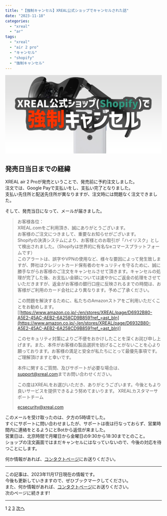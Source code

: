 ```yaml
---
title: "【強制キャンセル】XREAL公式ショップでキャンセルされた話"
date: "2023-11-18"
categories:
  - "xreal"
  - "ar"
tags:
  - "xreal"
  - "air 2 pro"
  - "キャンセル"
  - "shopify"
  - "強制キャンセル"
---
```


![OGP](./images/ogp.png)

## 発売日当日までの経緯

XREAL air 2 Proが発売ということで、発売前に予約注文しました。  
注文では、Google Payで支払いをし、支払い完了となりました。  
支払い先住所と配送先住所が異なりますが、注文時には問題なく注文できました。

そして、発売当日になって、メールが届きました。

> お客様各位：  
> XREAL.comをご利用頂き、誠にありがとうございます。  
> お客様のご注文につきまして、重要なお知らせがございます。  
> Shopifyの決済システムにより、お客様とのお取引が「ハイリスク」として検出されました。（Shopifyは世界的に有名なeコマースプラットフォームです）  
> このアラートは、誤字やVPNの使用など、様々な要因によって発生致しますが、弊社はクレジットカード保有者のセキュリティを守るために、誠に勝手ながらお客様のご注文をキャンセルさせて頂きます。キャンセルの処理が完了した後、お支払い金額については速やかにご返金の処理をさせていただきますが、返金がお客様の銀行口座に反映されるまでの時間は、お客様がご利用のカード会社により異なります。予めご了承ください。  
>
> この問題を解決するために、私たちのAmazonストアをご利用いただくことをお勧めします。[[https://www.amazon.co.jp/-/en/stores/XREAL/page/D6932B80-A5E2-45AC-AEB2-6A258CD9B859?ref_=ast_bln](https://www.amazon.co.jp/-/en/stores/XREAL/page/D6932B80-A5E2-45AC-AEB2-6A258CD9B859?ref_=ast_bln)]
>
> このセキュリティ対策によりご不便をおかけしたことを深くお詫び申し上げます。また、本件がお客様の製品選択を妨げることがないことを心より願っております。お客様の満足と安全が私たちにとって最優先事項です。ご理解頂けますと幸いです。
>
> 本件に関するご質問、及びサポートが必要な場合は、<support@xreal.com>までお問い合わせください。
>
> この度はXREALをお選びいただき、ありがとうございます。今後ともより良いサービスを提供できるよう努めてまいります。
> XREALカスタマーサポートチーム
>
> <ecsecurity@xreal.com>

このメールを受け取ったのは、夕方の5時頃でした。  
すぐにサポートに問い合わせましたが、サポートは夜は行なっておらず、営業時間内に連絡をとるようにとBotから返信が来ました。  
営業日は、北京時間で月曜日から金曜日の9:30から18:30までとのこと。  
ショップの注文画面ではまだキャンセルにはなっていないので、今後の対応を待つことにします。

何か情報があれば、[コンタクトページ](https://renorari.net/contact.html)にお送りください。

---

この記事は、2023年11月17日現在の情報です。  
今後も更新していきますので、ぜひブックマークしてください。  
また、何か情報があれば、[コンタクトページ](https://renorari.net/contact.html)にお送りください。  
次のページに続きます!

---

<div class="page">
  <a class="button page-button disabled">1</a>
  <a href="./2.md" class="button page-button">2</a>
  <a href="./3.md" class="button page-button">3</a>
  <a href="./2.md" class="button page-button next">次へ</a>
</div>
